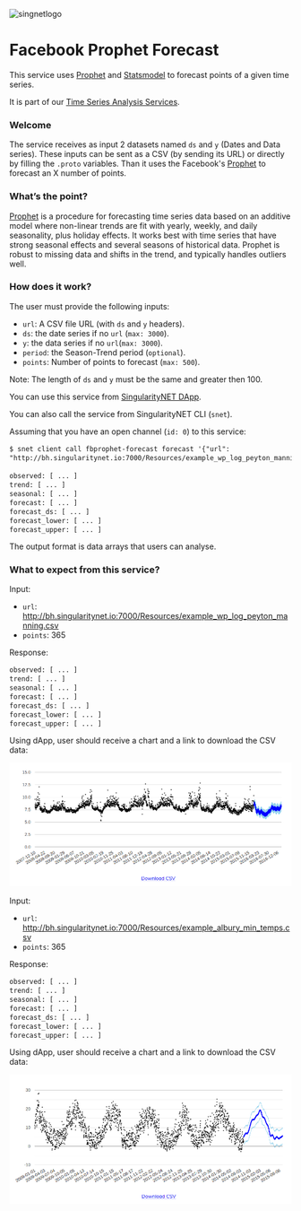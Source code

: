 [issue-template]: ../../../issues/new?template=BUG_REPORT.md
[feature-template]: ../../../issues/new?template=FEATURE_REQUEST.md

![singnetlogo](../../assets/singnet-logo.jpg?raw=true 'SingularityNET')

# Facebook Prophet Forecast

This service uses [Prophet](https://github.com/facebook/prophet) 
and [Statsmodel](https://github.com/statsmodels/statsmodels) to forecast points of a given time series.

It is part of our [Time Series Analysis Services](https://github.com/singnet/time-series-analysis).

### Welcome

The service receives as input 2 datasets named `ds` and `y` (Dates and Data series). 
These inputs can be sent as a CSV (by sending its URL) or directly by filling the `.proto` variables.
Than it uses the Facebook's [Prophet](https://github.com/facebook/prophet) to forecast an X number of points.

### What’s the point?

[Prophet](https://github.com/facebook/prophet) is a procedure for forecasting time series data based on an additive 
model where non-linear trends are fit with yearly, weekly, and daily seasonality, plus holiday effects. 
It works best with time series that have strong seasonal effects and several seasons of historical data. 
Prophet is robust to missing data and shifts in the trend, and typically handles outliers well.


### How does it work?

The user must provide the following inputs:

  - `url`: A CSV file URL (with `ds` and `y` headers).
  - `ds`: the date series if no `url` (`max: 3000`).
  - `y`: the data series if no `url`(`max: 3000`).
  - `period`: the Season-Trend period (`optional`).
  - `points`: Number of points to forecast (`max: 500`).

Note: The length of `ds` and `y` must be the same and greater then 100.

You can use this service from [SingularityNET DApp](http://beta.singularitynet.io/).

You can also call the service from SingularityNET CLI (`snet`).

Assuming that you have an open channel (`id: 0`) to this service:

```
$ snet client call fbprophet-forecast forecast '{"url": "http://bh.singularitynet.io:7000/Resources/example_wp_log_peyton_manning.csv"}'

observed: [ ... ]
trend: [ ... ]
seasonal: [ ... ]
forecast: [ ... ]
forecast_ds: [ ... ]
forecast_lower: [ ... ]
forecast_upper: [ ... ]
```

The output format is data arrays that users can analyse.

### What to expect from this service?

Input:

  - `url`: http://bh.singularitynet.io:7000/Resources/example_wp_log_peyton_manning.csv
  - `points`: 365

Response:

```
observed: [ ... ]
trend: [ ... ]
seasonal: [ ... ]
forecast: [ ... ]
forecast_ds: [ ... ]
forecast_lower: [ ... ]
forecast_upper: [ ... ]
```

Using dApp, user should receive a chart and a link to download the CSV data:

![Peyton Wikipedia](../../assets/users_guide/chart_fbprophet_peyton.png)

Input:

  - `url`: http://bh.singularitynet.io:7000/Resources/example_albury_min_temps.csv
  - `points`: 365

Response:

```
observed: [ ... ]
trend: [ ... ]
seasonal: [ ... ]
forecast: [ ... ]
forecast_ds: [ ... ]
forecast_lower: [ ... ]
forecast_upper: [ ... ]
```

Using dApp, user should receive a chart and a link to download the CSV data:

![Peyton Wikipedia](../../assets/users_guide/chart_fbprophet_albury.png)